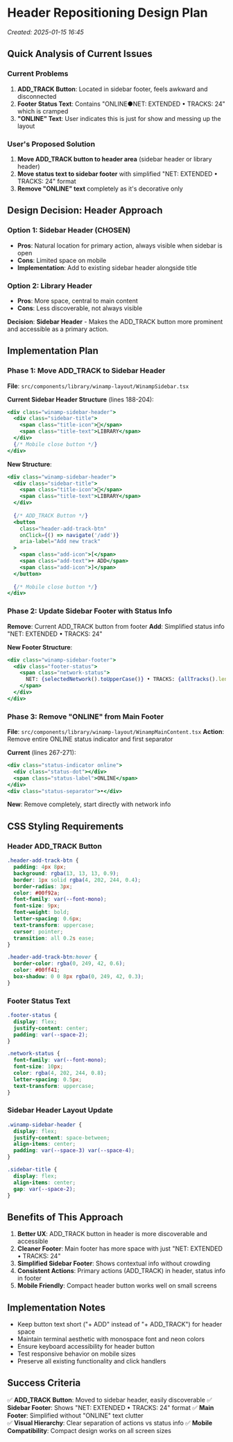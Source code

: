 # Header Repositioning Design Plan
*Created: 2025-01-15 16:45*

## Quick Analysis of Current Issues

### Current Problems
1. **ADD_TRACK Button**: Located in sidebar footer, feels awkward and disconnected
2. **Footer Status Text**: Contains "ONLINE●NET: EXTENDED • TRACKS: 24" which is cramped
3. **"ONLINE" Text**: User indicates this is just for show and messing up the layout

### User's Proposed Solution
1. **Move ADD_TRACK button to header area** (sidebar header or library header)
2. **Move status text to sidebar footer** with simplified "NET: EXTENDED • TRACKS: 24" format
3. **Remove "ONLINE" text** completely as it's decorative only

## Design Decision: Header Approach

### Option 1: Sidebar Header (CHOSEN)
- **Pros**: Natural location for primary action, always visible when sidebar is open
- **Cons**: Limited space on mobile
- **Implementation**: Add to existing sidebar header alongside title

### Option 2: Library Header 
- **Pros**: More space, central to main content
- **Cons**: Less discoverable, not always visible

**Decision**: **Sidebar Header** - Makes the ADD_TRACK button more prominent and accessible as a primary action.

## Implementation Plan

### Phase 1: Move ADD_TRACK to Sidebar Header
**File**: `src/components/library/winamp-layout/WinampSidebar.tsx`

**Current Sidebar Header Structure** (lines 188-204):
```jsx
<div class="winamp-sidebar-header">
  <div class="sidebar-title">
    <span class="title-icon">🎵</span>
    <span class="title-text">LIBRARY</span>
  </div>
  {/* Mobile close button */}
</div>
```

**New Structure**:
```jsx
<div class="winamp-sidebar-header">
  <div class="sidebar-title">
    <span class="title-icon">🎵</span>
    <span class="title-text">LIBRARY</span>
  </div>
  
  {/* ADD_TRACK Button */}
  <button 
    class="header-add-track-btn"
    onClick={() => navigate('/add')}
    aria-label="Add new track"
  >
    <span class="add-icon">[</span>
    <span class="add-text">+ ADD</span>
    <span class="add-icon">]</span>
  </button>
  
  {/* Mobile close button */}
</div>
```

### Phase 2: Update Sidebar Footer with Status Info
**Remove**: Current ADD_TRACK button from footer
**Add**: Simplified status info "NET: EXTENDED • TRACKS: 24"

**New Footer Structure**:
```jsx
<div class="winamp-sidebar-footer">
  <div class="footer-status">
    <span class="network-status">
      NET: {selectedNetwork().toUpperCase()} • TRACKS: {allTracks().length}
    </span>
  </div>
</div>
```

### Phase 3: Remove "ONLINE" from Main Footer
**File**: `src/components/library/winamp-layout/WinampMainContent.tsx`
**Action**: Remove entire ONLINE status indicator and first separator

**Current** (lines 267-271):
```jsx
<div class="status-indicator online">
  <div class="status-dot"></div>
  <span class="status-label">ONLINE</span>
</div>
<div class="status-separator">•</div>
```

**New**: Remove completely, start directly with network info

## CSS Styling Requirements

### Header ADD_TRACK Button
```css
.header-add-track-btn {
  padding: 4px 8px;
  background: rgba(13, 13, 13, 0.9);
  border: 1px solid rgba(4, 202, 244, 0.4);
  border-radius: 3px;
  color: #00f92a;
  font-family: var(--font-mono);
  font-size: 9px;
  font-weight: bold;
  letter-spacing: 0.6px;
  text-transform: uppercase;
  cursor: pointer;
  transition: all 0.2s ease;
}

.header-add-track-btn:hover {
  border-color: rgba(0, 249, 42, 0.6);
  color: #00ff41;
  box-shadow: 0 0 8px rgba(0, 249, 42, 0.3);
}
```

### Footer Status Text
```css
.footer-status {
  display: flex;
  justify-content: center;
  padding: var(--space-2);
}

.network-status {
  font-family: var(--font-mono);
  font-size: 10px;
  color: rgba(4, 202, 244, 0.8);
  letter-spacing: 0.5px;
  text-transform: uppercase;
}
```

### Sidebar Header Layout Update
```css
.winamp-sidebar-header {
  display: flex;
  justify-content: space-between;
  align-items: center;
  padding: var(--space-3) var(--space-4);
}

.sidebar-title {
  display: flex;
  align-items: center;
  gap: var(--space-2);
}
```

## Benefits of This Approach

1. **Better UX**: ADD_TRACK button in header is more discoverable and accessible
2. **Cleaner Footer**: Main footer has more space with just "NET: EXTENDED • TRACKS: 24"
3. **Simplified Sidebar Footer**: Shows contextual info without crowding
4. **Consistent Actions**: Primary actions (ADD_TRACK) in header, status info in footer
5. **Mobile Friendly**: Compact header button works well on small screens

## Implementation Notes

- Keep button text short ("+ ADD" instead of "+ ADD_TRACK") for header space
- Maintain terminal aesthetic with monospace font and neon colors
- Ensure keyboard accessibility for header button
- Test responsive behavior on mobile sizes
- Preserve all existing functionality and click handlers

## Success Criteria

✅ **ADD_TRACK Button**: Moved to sidebar header, easily discoverable
✅ **Sidebar Footer**: Shows "NET: EXTENDED • TRACKS: 24" format
✅ **Main Footer**: Simplified without "ONLINE" text clutter  
✅ **Visual Hierarchy**: Clear separation of actions vs status info
✅ **Mobile Compatibility**: Compact design works on all screen sizes